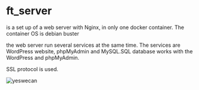 # ft_server
is  a set up of a web server with Nginx, in only one docker container. The container OS is debian buster

the web server run several services at the same time. The services are WordPress website, phpMyAdmin and MySQL.SQL database works with the WordPress and phpMyAdmin.

SSL protocol is used.

![yeswecan](https://user-images.githubusercontent.com/61160587/110258235-e26a1f80-7fa1-11eb-8009-0dfbacccb37d.jpg)

